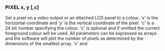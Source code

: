 

### PIXEL x, y [,c]

Set a pixel on a video output or an attached LCD panel to a colour. 'x' is the horizontal coordinate and 'y' is the vertical coordinate of the pixel. 'c' is a 24 bit number specifying the colour. 'c' is optional and if omitted the current foreground colour will be used. All parameters can be expressed as arrays and the software will plot the number of pixels as determined by the dimensions of the smallest array. 'x' and